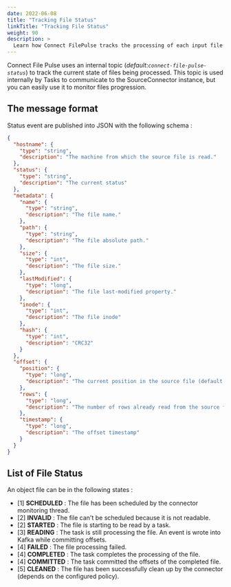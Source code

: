 ```yaml
---
date: 2022-06-08
title: "Tracking File Status"
linkTitle: "Tracking File Status"
weight: 90
description: >
  Learn how Connect FilePulse tracks the processing of each input file.
---
```


Connect File Pulse uses an internal topic (*default:`connect-file-pulse-status`*) to track the current state of files being processed.
This topic is used internally by Tasks to communicate to the SourceConnector instance, but you can easily use it to monitor files progression.

## The message format
Status event are published into JSON with the following schema :

```json
{
  "hostname": {
    "type": "string",
    "description": "The machine from which the source file is read."
  },
  "status": {
    "type": "string",
    "description": "The current status"
  },
  "metadata": {
    "name": {
      "type": "string",
      "description": "The file name."
    },
    "path": {
      "type": "string",
      "description": "The file absolute path."
    },
    "size": {
      "type": "int",
      "description": "The file size."
    },
    "lastModified": {
      "type": "long",
      "description": "The file last-modified property."
    },
    "inode": {
      "type": "int",
      "description": "The file inode"
    },
    "hash": {
      "type": "int",
      "description": "CRC32"
    }
  },
  "offset": {
    "position": {
      "type": "long",
      "description": "The current position in the source file (default : -1)."
    },
    "rows": {
      "type": "long",
      "description": "The number of rows already read from the source file (default : -1)."
    },
    "timestamp": {
      "type": "long",
      "description": "The offset timestamp"
    }
  }
}
```

## List of File Status

An object file can be in the following states :

* \[1\] **SCHEDULED** : The file has been scheduled by the connector monitoring thread.
* \[2\] **INVALID** :  The file can't be scheduled because it is not readable.
* \[2\] **STARTED** : The file is starting to be read by a task.
* \[3\] **READING** : The task is still processing the file. An event is wrote into Kafka while committing offsets.
* \[4\] **FAILED** : The file processing failed.
* \[4\] **COMPLETED** : The task completes the processing of the file.
* \[4\] **COMMITTED** : The task committed the offsets of the completed file.
* \[5\] **CLEANED** :  The file has been successfully clean up by the connector (depends on the configured policy).